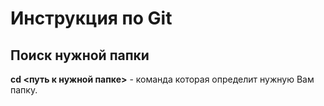 # Инструкция по Git

## Поиск нужной папки

**cd <путь к нужной папке>** - команда которая определит нужную Вам папку.